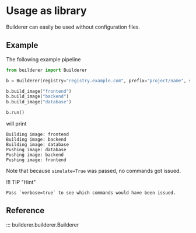 # Usage as library

Builderer can easily be used without configuration files.

## Example

The following example pipeline

```python
from builderer import Builderer

b = Builderer(registry="registry.example.com", prefix="project/name", simulate=True)

b.build_image("frontend")
b.build_image("backend")
b.build_image("database")

b.run()
```

will print

```
Building image: frontend
Building image: backend
Building image: database
Pushing image: database
Pushing image: backend
Pushing image: frontend
```

Note that because `simulate=True` was passed, no commands got issued.

!!! TIP "Hint"

    Pass `verbose=true` to see which commands would have been issued.

## Reference

::: builderer.builderer.Builderer
